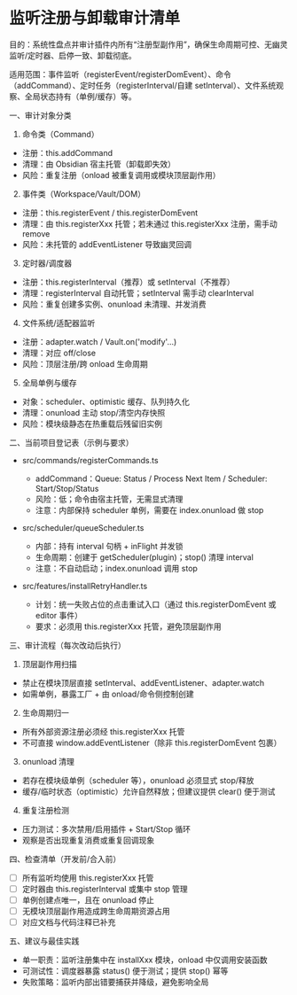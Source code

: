 # 监听注册与卸载审计清单

目的：系统性盘点并审计插件内所有“注册型副作用”，确保生命周期可控、无幽灵监听/定时器、启停一致、卸载彻底。

适用范围：事件监听（registerEvent/registerDomEvent）、命令（addCommand）、定时任务（registerInterval/自建 setInterval）、文件系统观察、全局状态持有（单例/缓存）等。

一、审计对象分类
1) 命令类（Command）
- 注册：this.addCommand
- 清理：由 Obsidian 宿主托管（卸载即失效）
- 风险：重复注册（onload 被重复调用或模块顶层副作用）

2) 事件类（Workspace/Vault/DOM）
- 注册：this.registerEvent / this.registerDomEvent
- 清理：由 this.registerXxx 托管；若未通过 this.registerXxx 注册，需手动 remove
- 风险：未托管的 addEventListener 导致幽灵回调

3) 定时器/调度器
- 注册：this.registerInterval（推荐）或 setInterval（不推荐）
- 清理：registerInterval 自动托管；setInterval 需手动 clearInterval
- 风险：重复创建多实例、onunload 未清理、并发消费

4) 文件系统/适配器监听
- 注册：adapter.watch / Vault.on('modify'...)
- 清理：对应 off/close
- 风险：顶层注册/跨 onload 生命周期

5) 全局单例与缓存
- 对象：scheduler、optimistic 缓存、队列持久化
- 清理：onunload 主动 stop/清空内存快照
- 风险：模块级静态在热重载后残留旧实例

二、当前项目登记表（示例与要求）
- src/commands/registerCommands.ts
  - addCommand：Queue: Status / Process Next Item / Scheduler: Start/Stop/Status
  - 风险：低；命令由宿主托管，无需显式清理
  - 注意：内部保持 scheduler 单例，需要在 index.onunload 做 stop

- src/scheduler/queueScheduler.ts
  - 内部：持有 interval 句柄 + inFlight 并发锁
  - 生命周期：创建于 getScheduler(plugin)；stop() 清理 interval
  - 注意：不自动启动；index.onunload 调用 stop

- src/features/installRetryHandler.ts
  - 计划：统一失败占位的点击重试入口（通过 this.registerDomEvent 或 editor 事件）
  - 要求：必须用 this.registerXxx 托管，避免顶层副作用

三、审计流程（每次改动后执行）
1) 顶层副作用扫描
- 禁止在模块顶层直接 setInterval、addEventListener、adapter.watch
- 如需单例，暴露工厂 + 由 onload/命令侧控制创建

2) 生命周期归一
- 所有外部资源注册必须经 this.registerXxx 托管
- 不可直接 window.addEventListener（除非 this.registerDomEvent 包裹）

3) onunload 清理
- 若存在模块级单例（scheduler 等），onunload 必须显式 stop/释放
- 缓存/临时状态（optimistic）允许自然释放；但建议提供 clear() 便于测试

4) 重复注册检测
- 压力测试：多次禁用/启用插件 + Start/Stop 循环
- 观察是否出现重复消费或重复回调现象

四、检查清单（开发前/合入前）
- [ ] 所有监听均使用 this.registerXxx 托管
- [ ] 定时器由 this.registerInterval 或集中 stop 管理
- [ ] 单例创建点唯一，且在 onunload 停止
- [ ] 无模块顶层副作用造成跨生命周期资源占用
- [ ] 对应文档与代码注释已补充

五、建议与最佳实践
- 单一职责：监听注册集中在 installXxx 模块，onload 中仅调用安装函数
- 可测试性：调度器暴露 status() 便于测试；提供 stop() 幂等
- 失败策略：监听内部出错要捕获并降级，避免影响全局